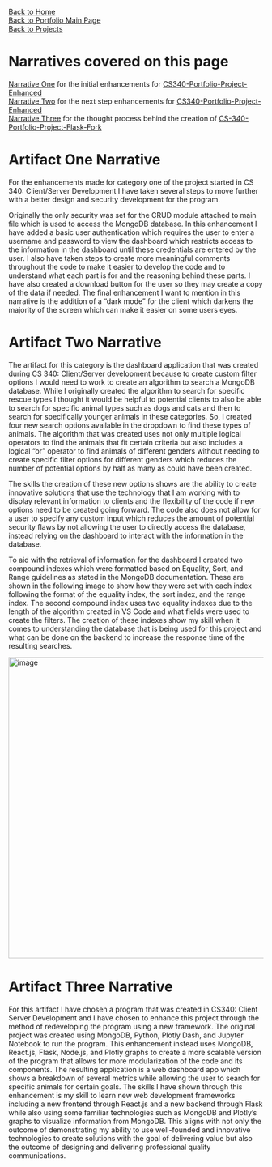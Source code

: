 [Back to Home](madelinejmeyers.github.io)\
[Back to Portfolio Main Page](index.md)\
[Back to Projects](projects.md)

# Narratives covered on this page

[Narrative One](#artifact-one-narrative) for the initial enhancements for [CS340-Portfolio-Project-Enhanced](https://github.com/MadelineJMeyers/CS-340-Portfolio-Project-Enhanced)\
[Narrative Two](#artifact-two-narrative) for the next step enhancements for [CS340-Portfolio-Project-Enhanced](https://github.com/MadelineJMeyers/CS-340-Portfolio-Project-Enhanced)\
[Narrative Three](#artifact-three-narrative) for the thought process behind the creation of [CS-340-Portfolio-Project-Flask-Fork](https://github.com/MadelineJMeyers/CS-340-Portfolio-Project-Flask-Fork)

# Artifact One Narrative

For the enhancements made for category one of the project started in CS 340: Client/Server Development I have taken several steps to move further with a better design and security development for the program.

Originally the only security was set for the CRUD module attached to main file which is used to access the MongoDB database. In this enhancement I have added a basic user authentication which requires the user to enter a username and password to view the dashboard which restricts access to the information in the dashboard until these credentials are entered by the user. I also have taken steps to create more meaningful comments throughout the code to make it easier to develop the code and to understand what each part is for and the reasoning behind these parts. I have also created a download button for the user so they may create a copy of the data if needed. The final enhancement I want to mention in this narrative is the addition of a “dark mode” for the client which darkens the majority of the screen which can make it easier on some users eyes.


# Artifact Two Narrative

The artifact for this category is the dashboard application that was created during CS 340: Client/Server development because to create custom filter options I would need to work to create an algorithm to search a MongoDB database. While I originally created the algorithm to search for specific rescue types I thought it would be helpful to potential clients to also be able to search for specific animal types such as dogs and cats and then to search for specifically younger animals in these categories. So, I created four new search options available in the dropdown to find these types of animals. The algorithm that was created uses not only multiple logical operators to find the animals that fit certain criteria but also includes a logical “or” operator to find animals of different genders without needing to create specific filter options for different genders which reduces the number of potential options by half as many as could have been created.

The skills the creation of these new options shows are the ability to create innovative solutions that use the technology that I am working with to display relevant information to clients and the flexibility of the code if new options need to be created going forward. The code also does not allow for a user to specify any custom input which reduces the amount of potential security flaws by not allowing the user to directly access the database, instead relying on the dashboard to interact with the information in the database.

To aid with the retrieval of information for the dashboard I created two compound indexes which were formatted based on Equality, Sort, and Range guidelines as stated in the MongoDB documentation. These are shown in the following image to show how they were set with each index following the format of the equality index, the sort index, and the range index. The second compound index uses two equality indexes due to the length of the algorithm created in VS Code and what fields were used to create the filters. The creation of these indexes show my skill when it comes to understanding the database that is being used for this project and what can be done on the backend to increase the response time of the resulting searches.
 
<img width="975" height="595" alt="image" src="https://github.com/user-attachments/assets/9ca24302-fd9b-4295-b835-166f45df3b05" />


# Artifact Three Narrative

For this artifact I have chosen a program that was created in CS340: Client Server Development and I have chosen to enhance this project through the method of redeveloping the program using a new framework. The original project was created using MongoDB, Python, Plotly Dash, and Jupyter Notebook to run the program. This enhancement instead uses MongoDB, React.js, Flask, Node.js, and Plotly graphs to create a more scalable version of the program that allows for more modularization of the code and its components. The resulting application is a web dashboard app which shows a breakdown of several metrics while allowing the user to search for specific animals for certain goals. The skills I have shown through this enhancement is my skill to learn new web development frameworks including a new frontend through React.js and a new backend through Flask while also using some familiar technologies such as MongoDB and Plotly’s graphs to visualize information from MongoDB. This aligns with not only the outcome of demonstrating my ability to use well-founded and innovative technologies to create solutions with the goal of delivering value but also the outcome of designing and delivering professional quality communications.
